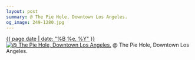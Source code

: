 ```yaml
---
layout: post
summary: @ The Pie Hole, Downtown Los Angeles.
og_image: 249-1280.jpg
---
```


<p>
  <time><a href="/249">{{ page.date | date: "%B %e, %Y" }}</a></time>
  <a href="/249"><img src="{{ site.assets_url }}/249-640.jpg" srcset="{{ site.assets_url }}/249-1280.jpg 1280w, {{ site.assets_url }}/249-960.jpg 960w, {{ site.assets_url }}/249-640.jpg 640w, {{ site.assets_url }}/249-320.jpg 320w" sizes="(min-width: 700px) 50vw, calc(100vw - 2rem)" alt="@ The Pie Hole, Downtown Los Angeles." /></a>
  <span>@ The Pie Hole, Downtown Los Angeles.</span>
</p>
